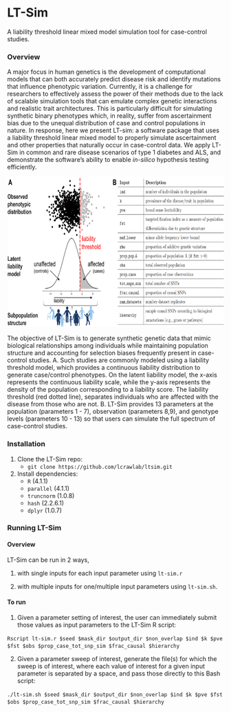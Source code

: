 # LT-Sim

A liability threshold linear mixed model simulation tool for case-control studies.

### Overview
A major focus in human genetics is the development of computational models that can both accurately predict disease risk and identify mutations that influence phenotypic variation. Currently, it is a challenge for researchers to effectively assess the power of their methods due to the lack of scalable simulation tools that can emulate complex genetic interactions and realistic trait architectures. This is particularly difficult for simulating synthetic binary phenotypes which, in reality, suffer from ascertainment bias due to the unequal distribution of case and control populations in nature. In response, here we present LT-sim: a software package that uses a liability threshold linear mixed model to properly simulate ascertainment and other properties that naturally occur in case-control data. We apply LT-Sim in common and rare disease scenarios of type 1 diabetes and ALS, and demonstrate the software’s ability to enable *in-silico* hypothesis testing efficiently.

<img src="https://github.com/lcrawlab/ltsim/blob/main/figs/fig1_ltim.png" height="350">

The objective of LT-Sim is to generate synthetic genetic data that mimic biological relationships among individuals while maintaining population structure and accounting for selection biases frequently present in case-control studies. A. Such studies are commonly modeled using a liability threshold model, which provides a continuous liability distribution to generate case/control phenotypes.
On the latent liability model, the x-axis represents the continuous liability scale, while the y-axis represents the density of the population corresponding to a liability score. The liability threshold (red dotted line), separates individuals who are affected with the disease from those who are not. B. LT-Sim provides 13 parameters at the population (parameters 1 - 7), observation (parameters 8,9), and genotype levels (parameters 10 - 13) so that users can simulate the full spectrum of case-control studies.

### Installation
1) Clone the LT-Sim repo: 
    - `git clone https://github.com/lcrawlab/ltsim.git`
2) Install dependencies:
    - `R` (4.1.1)
    - `parallel` (4.1.1)
    - `truncnorm` (1.0.8)
    - `hash` (2.2.6.1)
    - `dplyr` (1.0.7)

### Running LT-Sim 

#### Overview
LT-Sim can be run in 2 ways, 

1. with single inputs for each input parameter using `lt-sim.r` 

2. with multiple inputs for one/multiple input parameters using `lt-sim.sh`.

#### To run

1) Given a parameter setting of interest, the user can immediately submit those values as input parameters to the LT-Sim R script:

`Rscript lt-sim.r $seed $mask_dir $output_dir $non_overlap $ind $k $pve $fst $obs $prop_case_tot_snp_sim $frac_causal $hierarchy`

2) Given a parameter sweep of interest, generate the file(s) for which the sweep is of interest, where each value of interest for a given input parameter is separated by a space, and pass those directly to this Bash script:

`./lt-sim.sh $seed $mask_dir $output_dir $non_overlap $ind $k $pve $fst $obs $prop_case_tot_snp_sim $frac_causal $hierarchy`
